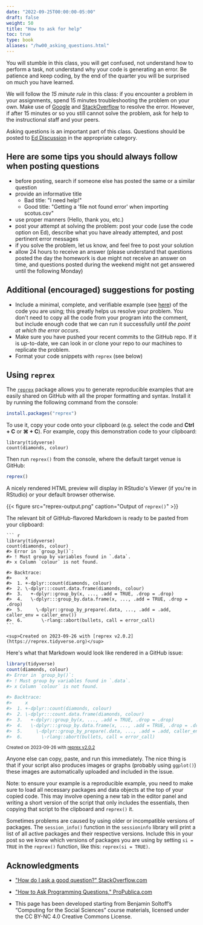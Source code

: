 ```yaml
---
date: "2022-09-25T00:00:00-05:00"
draft: false
weight: 50
title: "How to ask for help"
toc: true
type: book
aliases: "/hw00_asking_questions.html"
---
```




You will stumble in this class, you will get confused, not understand how to perform a task, not understand why your code is generating an error. Be patience and keep coding, by the end of the quarter you will be surprised on much you have learned.

We will follow the *15 minute rule* in this class: if you encounter a problem in your assignments, spend 15 minutes troubleshooting the problem on your own. Make use of [Google](https://www.google.com) and [StackOverflow](http://stackoverflow.com/) to resolve the error. However, if after 15 minutes or so you still cannot solve the problem, ask for help to the instructional staff and your peers.

Asking questions is an important part of this class. Questions should be posted to [Ed Discussion](https://edstem.org/us/courses/29905/discussion/) in the appropriate category. 

## Here are some tips you should always follow when posting questions

  * before posting, search if someone else has posted the same or a similar question
  * provide an informative title
    * Bad title: "I need help!"
    * Good title: "Getting a 'file not found error' when importing scotus.csv"
  * use proper manners (Hello, thank you, etc.)
  * post your attempt at solving the problem: post your code (use the code option on Ed), describe what you have already attempted, and post pertinent error messages
  * if you solve the problem, let us know, and feel free to post your solution
  * allow 24 hours to receive an answer (please understand that questions posted the day the homework is due might not receive an answer on time, and questions posted during the weekend might not get answered until the following Monday)
  
## Additional (encouraged) suggestions for posting

* Include a minimal, complete, and verifiable example (see [here](http://stackoverflow.com/help/mcve)) of the code you are using; this greatly helps us resolve your problem. You don't need to copy all the code from your program into the comment, but include enough code that we can run it successfully *until the point at which the error occurs*.
* Make sure you have pushed your recent commits to the GitHub repo. If it is up-to-date, we can look in or clone your repo to our machines to replicate the problem.
* Format your code snippets with `reprex` (see below)


## Using `reprex`

The [`reprex`](http://reprex.tidyverse.org/) package allows you to generate reproducible examples that are easily shared on GitHub with all the proper formatting and syntax. Install it by running the following command from the console:

```r
install.packages("reprex")
```
To use it, copy your code onto your clipboard (e.g. select the code and **Ctrl + C** or **⌘ + C**). For example, copy this demonstration code to your clipboard:






```
library(tidyverse)
count(diamonds, colour)
```

Then run `reprex()` from the console, where the default target venue is GitHub:


```r
reprex()
```

A nicely rendered HTML preview will display in RStudio's Viewer (if you're in RStudio) or your default browser otherwise.

{{< figure src="reprex-output.png" caption="Output of `reprex()`" >}}

The relevant bit of GitHub-flavored Markdown is ready to be pasted from your clipboard:


````
``` r
library(tidyverse)
count(diamonds, colour)
#> Error in `group_by()`:
#> ! Must group by variables found in `.data`.
#> x Column `colour` is not found.

#> Backtrace:
#>     x
#>  1. +-dplyr::count(diamonds, colour)
#>  2. \-dplyr:::count.data.frame(diamonds, colour)
#>  3.   +-dplyr::group_by(x, ..., .add = TRUE, .drop = .drop)
#>  4.   \-dplyr:::group_by.data.frame(x, ..., .add = TRUE, .drop = .drop)
#>  5.     \-dplyr::group_by_prepare(.data, ..., .add = .add, caller_env = caller_env())
#>  6.       \-rlang::abort(bullets, call = error_call)
```

<sup>Created on 2023-09-26 with [reprex v2.0.2](https://reprex.tidyverse.org)</sup>
````

Here's what that Markdown would look like rendered in a GitHub issue:


``` r
library(tidyverse)
count(diamonds, colour)
#> Error in `group_by()`:
#> ! Must group by variables found in `.data`.
#> x Column `colour` is not found.

#> Backtrace:
#>     x
#>  1. +-dplyr::count(diamonds, colour)
#>  2. \-dplyr:::count.data.frame(diamonds, colour)
#>  3.   +-dplyr::group_by(x, ..., .add = TRUE, .drop = .drop)
#>  4.   \-dplyr:::group_by.data.frame(x, ..., .add = TRUE, .drop = .drop)
#>  5.     \-dplyr::group_by_prepare(.data, ..., .add = .add, caller_env = caller_env())
#>  6.       \-rlang::abort(bullets, call = error_call)
```

<sup>Created on 2023-09-26 with [reprex v2.0.2](https://reprex.tidyverse.org)</sup>

Anyone else can copy, paste, and run this immediately. The nice thing is that if your script also produces images or graphs (probably using `ggplot()`) these images are automatically uploaded and included in the issue.

Note: to ensure your example is a reproducible example, you need to make sure to load all necessary packages and data objects at the top of your copied code. This may involve opening a new tab in the editor panel and writing a short version of the script that only includes the essentials, then copying that script to the clipboard and `reprex()` it.




Sometimes problems are caused by using older or incompatible versions of packages. The `session_info()` function in the `sessioninfo` library will print a list of all active packages and their respective versions. Include this in your post so we know which versions of packages you are using by setting `si = TRUE` in the `reprex()` function, like this: `reprex(si = TRUE)`.


## Acknowledgments

* ["How do I ask a good question?" StackOverflow.com](http://stackoverflow.com/help/how-to-ask)
* ["How to Ask Programming Questions," ProPublica.com](https://www.propublica.org/nerds/item/how-to-ask-programming-questions)

* This page has been developed starting from Benjamin Soltoff’s “Computing for the Social Sciences” course materials, licensed under the CC BY-NC 4.0 Creative Commons License.
